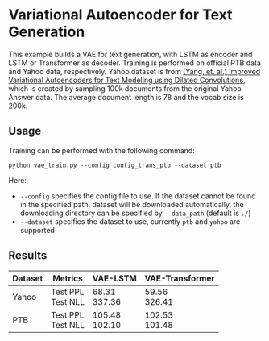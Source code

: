 # Variational Autoencoder for Text Generation

This example builds a VAE for text generation, with LSTM as encoder and LSTM or Transformer as decoder. Training is performed on official PTB data and Yahoo data, respectively. Yahoo dataset is from [(Yang, et. al.) Improved Variational Autoencoders for Text Modeling using Dilated Convolutions](https://arxiv.org/abs/1702.08139), which is created by sampling 100k documents from the original Yahoo Answer data. The average document length is 78 and the vocab size is 200k. 



## Usage

Training can be performed with the following command:

```shell
python vae_train.py --config config_trans_ptb --dataset ptb
```

Here:

* `--config` specifies the config file to use. If the dataset cannot be found in the specified path, dataset will be downloaded automatically, the downloading directory can be specified by `--data_path` (default is `./`)
* `--dataset` specifies the dataset to use, currently `ptb` and `yahoo` are supported

## Results

|Dataset    |Metrics   | VAE-LSTM |VAE-Transformer |
|---------------|-------------|----------------|------------------------|
|Yahoo | Test PPL<br>Test NLL | 68.31<br>337.36 |59.56<br>326.41|
|PTB | Test PPL<br>Test NLL | 105.48<br>102.10 | 102.53<br>101.48 |

